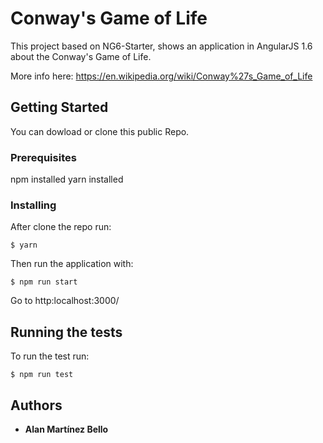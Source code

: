 # Conway's Game of Life

This project based on NG6-Starter, shows an application in AngularJS 1.6 about the Conway's Game of Life.

More info here: https://en.wikipedia.org/wiki/Conway%27s_Game_of_Life

## Getting Started

You can dowload or clone this public Repo.

### Prerequisites

npm installed
yarn installed

### Installing

After clone the repo run:

`$ yarn`

Then run the application with:

`$ npm run start`

Go to http:localhost:3000/

## Running the tests

To run the test run:

`$ npm run test`



## Authors

* **Alan Martínez Bello**
